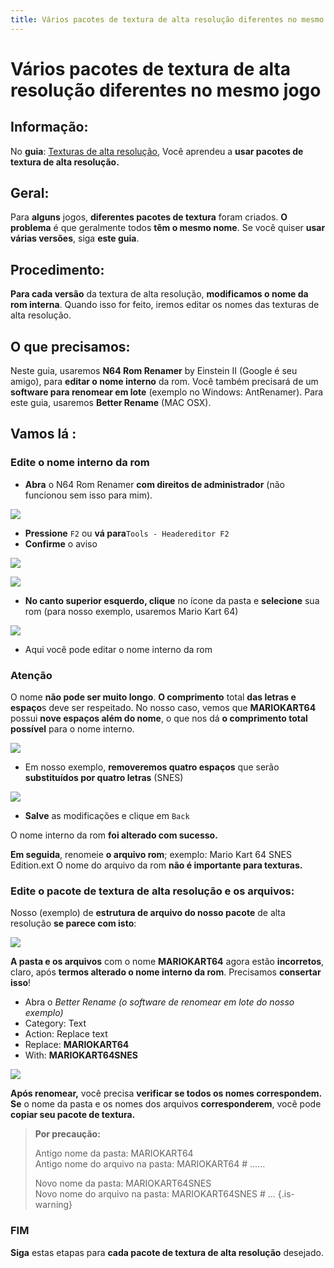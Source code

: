 ```yaml
---
title: Vários pacotes de textura de alta resolução diferentes no mesmo jogo
---
```


# Vários pacotes de textura de alta resolução diferentes no mesmo jogo

## Informação:​ <a id="informacao"></a>

No **guia**: [Texturas de alta resolução](https://recalbox.gitbook.io/tutorials/v/portugues/jogos/consoles/nintendo-64/texturas-de-alta-resolucao), Você aprendeu a **usar pacotes de textura de alta resolução.**

## Geral: <a id="geral"></a>

Para **alguns** jogos, **diferentes pacotes de textura** foram criados. **O problema** é que geralmente todos **têm o mesmo nome**. Se você quiser **usar várias versões**, siga **este guia**.

## Procedimento:​ <a id="procedimento"></a>

**Para cada versão** da textura de alta resolução, **modificamos o nome da rom interna**. Quando isso for feito, iremos editar os nomes das texturas de alta resolução.

## O que precisamos:​ <a id="o-que-precisamos"></a>

Neste guia, usaremos **N64 Rom Renamer** by Einstein II \(Google é seu amigo\), para **editar o nome interno** da rom. Você também precisará de um **software para renomear em lote** \(exemplo no Windows: AntRenamer\). Para este guia, usaremos **Better Rename** \(MAC OSX\).

## Vamos lá :​ <a id="vamos-la"></a>

### Edite o nome interno da rom <a id="edite-o-nome-interno-da-rom"></a>

* **Abra** o N64 Rom Renamer **com direitos de administrador** \(não funcionou sem isso para mim\).

![](https://cloud.githubusercontent.com/assets/21189571/24708781/34a419e8-1a18-11e7-8751-c46bc0f495d0.png)

* **Pressione** `F2` ou **vá para**`Tools - Headereditor F2`
* **Confirme** o aviso

![](https://cloud.githubusercontent.com/assets/21189571/24708944/ae3da576-1a18-11e7-9f43-0db16524c2f4.png)

![](https://gblobscdn.gitbook.com/assets%2F-LdKTX4ollh_G72-pO8z%2F-LlEX5DYb-17IklPbtZ-%2F-LlEX8rcviyjOMTdk5Sy%2Fimage.png?alt=media&token=33b8d97c-fb70-4182-87bf-28e5cf37e3a0)

* **No canto superior esquerdo, clique** no ícone da pasta e **selecione** sua rom \(para nosso exemplo, usaremos Mario Kart 64\)

![](https://cloud.githubusercontent.com/assets/21189571/24709113/2c9691d0-1a19-11e7-8704-d9217ebf926a.png)

* Aqui você pode editar o nome interno da rom

### Atenção <a id="atencao"></a>

O nome **não pode ser muito longo**. **O comprimento** total **das letras e espaço**s deve ser respeitado. No nosso caso, vemos que **MARIOKART64** possui **nove espaços além do nome**, o que nos dá **o comprimento total possível** para o nome interno.

![](https://cloud.githubusercontent.com/assets/21189571/24709501/667ddcb8-1a1a-11e7-927f-e7b5276d766d.png)

* Em nosso exemplo, **removeremos quatro espaços** que serão **substituídos por quatro letras** \(SNES\)

![](https://cloud.githubusercontent.com/assets/21189571/24709636/d69617ae-1a1a-11e7-9ec6-5d9d43e1983b.png)

* **Salve** as modificações e clique em `Back`

O nome interno da rom **foi alterado com sucesso.**

**Em seguida**, renomeie **o arquivo rom**; exemplo: Mario Kart 64 SNES Edition.ext O nome do arquivo da rom **não é importante para texturas.**

### Edite o pacote de textura de alta resolução e os arquivos: <a id="edite-o-pacote-de-textura-de-alta-resolucao-e-os-arquivos"></a>

Nosso \(exemplo\) de **estrutura de arquivo do nosso pacote** de alta resolução **se parece com isto**:

![](https://cloud.githubusercontent.com/assets/21189571/24709885/a5b8cdba-1a1b-11e7-9623-d0ee243b5af3.png)

**A pasta e os arquivos** com o nome **MARIOKART64** agora estão **incorretos**, claro, após **termos alterado o nome interno da rom**. Precisamos **consertar isso**!

* Abra o _Better Rename \(o software de renomear em lote do nosso exemplo\)_
* Category: Text
* Action: Replace text
* Replace: **MARIOKART64**
* With: **MARIOKART64SNES**

![](https://cloud.githubusercontent.com/assets/21189571/24710019/1caa6e4c-1a1c-11e7-82da-1b7ddfa3d05d.png)

**Após renomear,** você precisa **verificar se todos os nomes correspondem. Se** o nome da pasta e os nomes dos arquivos **corresponderem**, você pode **copiar seu pacote de textura.**


>**Por precaução:**
>
>Antigo nome da pasta: MARIOKART64   
>Antigo nome do arquivo na pasta: MARIOKART64 \# ......
>
>Novo nome da pasta: MARIOKART64SNES  
>Novo nome do arquivo na pasta: MARIOKART64SNES \# ...
{.is-warning}

### FIM <a id="fin"></a>

**Siga** estas etapas para **cada pacote de textura de alta resolução** desejado.

